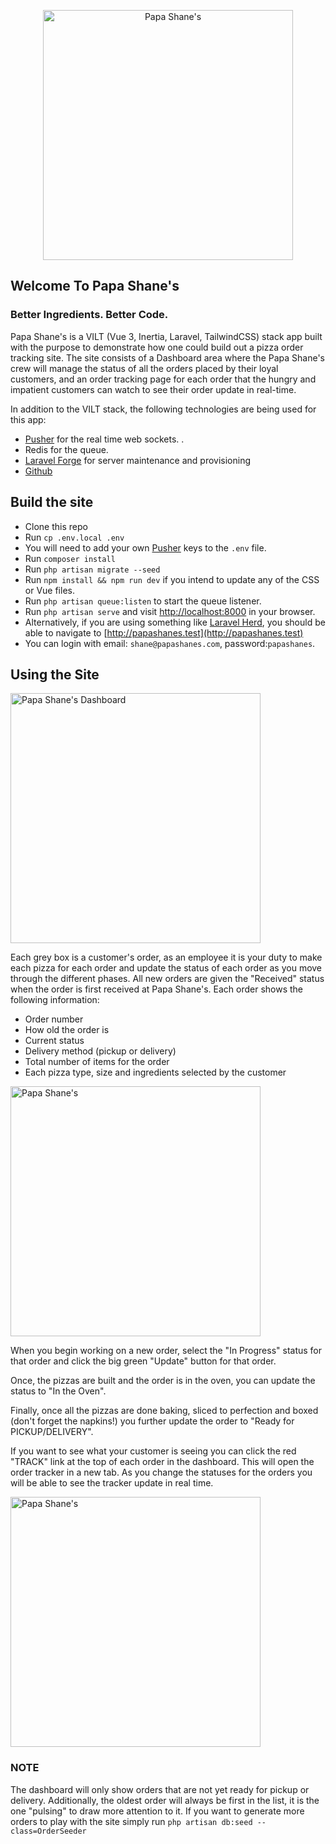 <p align="center"><a href="https://papashanes.hostedsitefiles.com" target="_blank"><img src="https://papashanes.hostedsitefiles.com/images/papashanes.png" width="400" alt="Papa Shane's"></a></p>


## Welcome To Papa Shane's
### Better Ingredients. Better Code.

Papa Shane's is a VILT (Vue 3, Inertia, Laravel, TailwindCSS) stack app built with the purpose to demonstrate how one could build out a pizza order tracking site. The site consists of a Dashboard area where the Papa Shane's crew will manage the status of all the orders placed by their loyal customers, and an order tracking page for each order that the hungry and impatient customers can watch to see their order update in real-time.

In addition to the VILT stack, the following technologies are being used for this app:
- [Pusher](https://pusher.com/) for the real time web sockets. .
- Redis for the queue.
- [Laravel Forge](https://forge.laravel.com) for server maintenance and provisioning
- [Github](https://github.com)

## Build the site

 - Clone this repo 
 - Run ```cp .env.local .env```
 - You will need to add your own [Pusher](https://pusher.com/) keys to the `.env` file.
 - Run ```composer install```
 - Run ``php artisan migrate --seed``
 - Run ```npm install && npm run dev``` if you intend to update any of the CSS or Vue files.
 - Run ```php artisan queue:listen``` to start the queue listener.
 - Run ```php artisan serve``` and visit [http://localhost:8000](http://localhost:8000) in your browser.
 - Alternatively, if you are using something like [Laravel Herd](https://herd.laravel.com), you should be able to navigate to [http://papashanes.test](http://papashanes.test)
 - You can login with email: `shane@papashanes.com`, password:`papashanes`.

## Using the Site
<img src="https://papashanes.hostedsitefiles.com/images/dashboard.png" width="400" alt="Papa Shane's Dashboard">

Each grey box is a customer's order, as an employee it is your duty to make each pizza for each order and update the status of each order as you move through the different phases. All new orders are given the "Received" status when the order is first received at Papa Shane's. Each order shows the following information:
 - Order number
 - How old the order is
 - Current status
 - Delivery method (pickup or delivery)
 - Total number of items for the order
 - Each pizza type, size and ingredients selected by the customer

<img src="https://papashanes.hostedsitefiles.com/images/order.png" width="400" alt="Papa Shane's">

When you begin working on a new order, select the "In Progress" status for that order and click the big green "Update" button for that order.

Once, the pizzas are built and the order is in the oven, you can update the status to "In the Oven".

Finally, once all the pizzas are done baking, sliced to perfection and boxed (don't forget the napkins!) you further update the order to "Ready for PICKUP/DELIVERY".

If you want to see what your customer is seeing you can click the red "TRACK" link at the top of each order in the dashboard. This will open the order tracker in a new tab. As you change the statuses for the orders you will be able to see the tracker update in real time.

<img src="https://papashanes.hostedsitefiles.com/images/tracker.png" width="400" alt="Papa Shane's">


### NOTE
The dashboard will only show orders that are not yet ready for pickup or delivery. Additionally, the oldest order will always be first in the list, it is the one "pulsing" to draw more attention to it. If you want to generate more orders to play with the site simply run ```php artisan db:seed --class=OrderSeeder```


